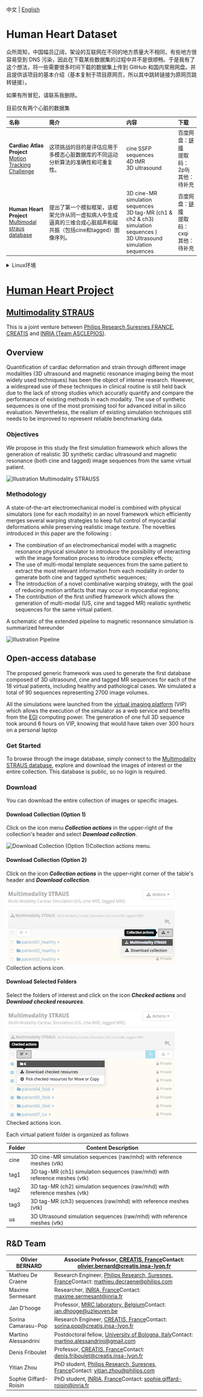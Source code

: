 中文 | [English](./README_en.md)

# Human Heart Dataset

众所周知，中国幅员辽阔，架设的互联网在不同的地方质量大不相同，有些地方很容易受到 DNS 污染，因此在下载某些数据集的过程中并不是很顺畅。于是我有了这个想法，将一些需要很多时间下载的数据集上传到 GitHub 和国内常用网盘。并且提供该项目的基本介绍（基本复制于项目原网页，所以其中跳转链接为原网页跳转链接）。

如果有所冒犯，请联系我删除。

目前仅有两个心脏的数据集

| 名称                                                         | 简介                                                         | 内容                                                         | 下载 |
| :----------------------------------------------------------- | :----------------------------------------------------------- | :----------------------------------------------------------- | :--------------- |
| **Cardiac Atlas Project**<br />[Motion Tracking Challenge](#motion-tracking-challenge) | 这项挑战的目的是评估应用于多模态心脏数据库的不同运动分析算法的准确性和可重复性。 | cine SSFP sequences<br />4D tMR<br />3D ultrasound           | 百度网盘：[链接](https://pan.baidu.com/s/1vEhA_BDsxfAuOnG5jQ7U-w?pwd=2p9j) <br/>提取码：2p9j<br />其他：待补充 |
| **Human Heart Project**<br />[Multimodal straus database](#multimodality-straus) | 提出了第一个模拟框架，该框架允许从同一虚拟病人中生成逼真的三维合成心脏超声和磁共振（包括cine和tagged）图像序列。 | 3D cine-MR simulation sequences<br />3D tag-MR (ch1 & ch2 & ch3) simulation sequences )<br />3D Ultrasound simulation sequences | 百度网盘：[链接](https://pan.baidu.com/s/1UvHKH5PbAVR5qGG0M7Y4_g?pwd=cxqi) <br/>提取码：cxqi<br />其他：待补充 |



<details>
<summary>Linux环境</summary>

# [Cardiac Atlas Project](http://www.cardiacatlas.org/)

![image-20220922142621049](README/image-20220922142621049.png)

## [Motion Tracking Challenge](http://www.cardiacatlas.org/challenges/motion-tracking-challenge/)

This is the first Cardiac Motion Analysis Challenge that was held at the 2011 MICCAI workshop entitled “Statistical Atlases and Computational Models of the Heart: Imaging and Modelling Challenges” (STACOM’11). The objective of this challenge is to evaluate the accuracy and reproducibility of different motion analysis algorithms applied to a multimodal cardiac database. The database includes a dataset from a dynamic phantom1 and 15 datasets from healthy volunteers. The data was acquired at the Division of Imaging Sciences and Biomedical Engineering, King’s College London, United Kingdom, and the Department of Internal Medicine II – Cardiology, University of Ulm, Germany.（这是第一届心脏运动分析挑战赛，是在2011年MICCAI研讨会上举行的，题为 "心脏的统计图谱和计算模型。影像和建模的挑战"（STACOM'11）。这项挑战的目的是评估应用于多模态心脏数据库的不同运动分析算法的准确性和可重复性。该数据库包括一个动态模型1的数据集和15个健康志愿者的数据集。这些数据是在英国伦敦国王学院影像科学和生物医学工程系以及德国乌尔姆大学内科二系--心脏科获得的。）

Click [here](http://cilab2.upf.edu/stacom_cesc11/index.php?option=com_content&view=article&id=24&Itemid=22) for more information about the motion tracking challenge.

![image-20220922142726898](README/image-20220922142726898.png)

### Data

The Cardiac Atlas Project hosts the challenge data. Each case consists of cardiac MRI and 3D ultrasound images. The MR acquisition includes: (1) cine SSFP sequences in 2-chamber, 4-chamber, and short-axis views, (2) a whole-heart SSFP sequence gated at end-diastole and end-expiration; and (3) a 4D tMR sequence2. Sequences including three orthogonal tagged directions will be provided together with a fused grid-tagged volume sequence, in VTK and NIFTI formats. The ultrasound acquisition includes a 4D apical volume acquisition. All the datasets will be provided in anonymized DICOM format. （The Cardiac Atlas Project托管了这些挑战数据。每个案例由心脏MRI和三维超声图像组成。磁共振采集包括 (1)两腔、四腔和短轴视图的cine SSFP序列；(2)在舒张末期和呼气末期门控的全心SSFP序列；以及(3)4D tMR序列2。将以VTK和NIFTI格式提供包括三个正交标记方向的序列，以及融合网格标记的体积序列。超声采集包括4D心尖容积采集。所有的数据集都将以匿名的DICOM格式提供。）

The data are provided with open access policy by attributation. This means that if you publish a paper using these data, then you are requested to cite the following citation:（这些数据是根据开放存取政策提供的。这意味着，如果你使用这些数据发表论文，那么你需要引用以下引文）

C. Tobon-Gomez, M. De Craene, K. McLeod, L. Tautz, W. Shi, A. Hennemuth, A. Prakosa, H. Wang, G. Carr-White, S. Kapetanakis, A. Lutz, V. Rasche, T. Schaeffter, C. Butakoff, O. Friman, T. Mansi, M. Sermesant, X. Zhuang, S. Ourselin, H.-O. Peitgen, X. Pennec, R. Razavi, D. Rueckert, A. F. Frangi, and K. S. Rhode, “[Benchmarking framework for myocardial tracking and deformation algorithms: An open access database](http://dx.doi.org/10.1016/j.media.2013.03.008),” *Med Image Anal*, 17(6), 632–648, 2013.

| No.  | File                                                         | Size     |
| ---- | ------------------------------------------------------------ | -------- |
| 1.   | [phantom.zip](http://www.cardiacatlas.org/files/MOTION-STACOM2011/phantom.zip) | 290.8 MB |
| 2.   | [v1.zip](http://www.cardiacatlas.org/files/MOTION-STACOM2011/v1.zip) | 396.6 MB |
| 3.   | [v2.zip](http://www.cardiacatlas.org/files/MOTION-STACOM2011/v2.zip) | 454.7 MB |
| 4.   | [v4.zip](http://www.cardiacatlas.org/files/MOTION-STACOM2011/v4.zip) | 394.1 MB |
| 5.   | [v5.zip](http://www.cardiacatlas.org/files/MOTION-STACOM2011/v5.zip) | 390.2 MB |
| 6.   | [v6.zip](http://www.cardiacatlas.org/files/MOTION-STACOM2011/v6.zip) | 387.1 MB |
| 7.   | [v7.zip](http://www.cardiacatlas.org/files/MOTION-STACOM2011/v7.zip) | 489.1 MB |
| 8.   | [v8.zip](http://www.cardiacatlas.org/files/MOTION-STACOM2011/v8.zip) | 472.5 MB |
| 9.   | [v9.zip](http://www.cardiacatlas.org/files/MOTION-STACOM2011/v9.zip) | 448.8 MB |
| 10.  | [v10.zip](http://www.cardiacatlas.org/files/MOTION-STACOM2011/v10.zip) | 409.9 MB |
| 11.  | [v11.zip](http://www.cardiacatlas.org/files/MOTION-STACOM2011/v11.zip) | 491.9 MB |
| 12.  | [v12.zip](http://www.cardiacatlas.org/files/MOTION-STACOM2011/v12.zip) | 395.8 MB |
| 13.  | [v13.zip](http://www.cardiacatlas.org/files/MOTION-STACOM2011/v13.zip) | 581.3 MB |
| 14.  | [v14.zip](http://www.cardiacatlas.org/files/MOTION-STACOM2011/v14.zip) | 461.9 MB |
| 15.  | [v15.zip](http://www.cardiacatlas.org/files/MOTION-STACOM2011/v15.zip) | 317.2 MB |
| 16.  | [v16.zip](http://www.cardiacatlas.org/files/MOTION-STACOM2011/v16.zip) | 399.3 MB |

### Ground truth

The ground truth data of this challenge is available: [cMac.zip](http://www.cardiacatlas.org/files/MOTION-STACOM2011/cMAC.zip) (363.5 MB)

### Additional files

- [Readme.pdf](http://www.cardiacatlas.org/wp-content/uploads/sites/2/2015/12/readme.pdf)
- [Short axis cine tag registration sheet data](http://www.cardiacatlas.org/wp-content/uploads/sites/2/2015/12/SA_cine_tag_registration.xls) (XLS)
- [The presentation of motion challenge data](http://www.cardiacatlas.org/files/MOTION-STACOM2011/Motion_Challenge.pptx) (PPTX)

### Contacts

For more inquiries about the data, please contact

- Kawal Rhode (kawal.rhode@kcl.ac.uk)
- Catalina Tobon Gomez (catactg@gmail.com)
- Mathieu de Craene (mathieu.de_craene@philips.com)

</details>

# [Human Heart Project](http://humanheart-project.creatis.insa-lyon.fr/)

## [Multimodality STRAUS](http://humanheart-project.creatis.insa-lyon.fr/multimodalityStraus.html#database)

This is a joint venture between [Philips Research Suresnes FRANCE](http://www.philips.com/a-w/research/locations/suresnes.html), [CREATIS](http://www.creatis.insa-lyon.fr/) and [INRIA (Team ASCLEPIOS)](https://team.inria.fr/asclepios/).

## Overview

Quantification of cardiac deformation and strain through different image modalities (3D ultrasound and magnetic resonance imaging being the most widely used techniques) has been the object of intense research. However, a widespread use of these techniques in clinical routine is still held back due to the lack of strong studies which accuratly quantify and compare the performance of existing methods in each modality. The use of synthetic sequences is one of the most promising tool for advanced initial in silico evaluation. Nevertheless, the realism of existing simulation techniques still needs to be improved to represent reliable benchmarking data.

### Objectives

We propose in this study the first simulation framework which allows the generation of realistic 3D synthetic cardiac ultrasound and magnetic resonance (both cine and tagged) image sequences from the same virtual patient.

![Illustration Multimodality STRAUSS](http://humanheart-project.creatis.insa-lyon.fr/multimodalityStrausResources/illustration_multimodality_straus.png)

### Methodology

A state-of-the-art electromechanical model is combined with physical simulators (one for each modality) in an novel framework which efficiently merges several warping strategies to keep full control of myocardial deformations while preserving realistic image texture. The novelties introduced in this paper are the following :

- The combination of an electromechanical model with a magnetic resonance physical simulator to introduce the possibility of interacting with the image formation process to introduce complex effects;
- The use of multi-modal template sequences from the same patient to extract the most relevant information from each modality in order to generate both cine and tagged synthetic sequences;
- The introduction of a novel combinative warping strategy, with the goal of reducing motion artifacts that may occur in myocardial regions;
- The contribution of the first unified framework which allows the generation of multi-modal (US, cine and tagged MR) realistic synthetic sequences for the same virtual patient.

A schematic of the extended pipeline to magnetic resonnance simulation is summarized hereunder

![Illustration Pipeline](http://humanheart-project.creatis.insa-lyon.fr/multimodalityStrausResources/illustration_pipeline.png)

## Open-access database

The proposed generic framework was used to generate the first database composed of 3D ultrasound, cine and tagged MR sequences for each of the 18 virtual patients, including healthy and pathological cases. We simulated a total of 90 sequences representing 2700 image volumes.

All the simulations were launched from the [virtual imaging platform](https://vip.creatis.insa-lyon.fr/) (VIP) which allows the execution of the simulator as a web service and benefits from the [EGI](https://www.egi.eu/) computing power. The generation of one full 3D sequence took around 6 hours on VIP, knowing that would have taken over 300 hours on a personal laptop

### Get Started

To browse through the image database, simply connect to the [Multimodality STRAUS database](http://humanheart-project.creatis.insa-lyon.fr/database/#collection/587de6f4e1af3f30a2980a58), explore and download the images of interest or the entire collection. This database is public, so no login is required.

### Download

You can download the entire collection of images or specific images.

#### Download Collection (Option 1)

Click on the icon menu ***Collection actions*** in the upper-right of the collection's header and select ***Download collection***\.

![Download Collection (Option 1)](http://humanheart-project.creatis.insa-lyon.fr/multimodalityStrausResources/2017-MSTRAUS-DownloadCollection-Option1.png)Collection actions menu.

#### Download Collection (Option 2)

Click on the icon ***Collection actions*** in the upper-right corner of the table's header and ***Download collection***.

![Download Collection (Option 2)](README/2017-MSTRAUS-DownloadCollection-Option2.png)Collection actions icon.

#### Download Selected Folders

Select the folders of interest and click on the icon ***Checked actions*** and ***Download checked resources***.

![Download Resources](README/2017-MSTRAUS-DownloadResources.png)Checked actions icon.

Each virtual patient folder is organized as follows

| Folder | Content Description                                          |
| ------ | ------------------------------------------------------------ |
| cine   | 3D cine-MR simulation sequences (raw/mhd) with reference meshes (vtk) |
| tag1   | 3D tag-MR (ch1) simulation sequences (raw/mhd) with reference meshes (vtk) |
| tag2   | 3D tag-MR (ch2) simulation sequences (raw/mhd) with reference meshes (vtk) |
| tag3   | 3D tag-MR (ch3) sequences (raw/mhd) with reference meshes (vtk) |
| us     | 3D Ultrasound simulation sequences (raw/mhd) with reference meshes (vtk) |

## R&D Team

| Olivier BERNARD       | Associate Professor, [CREATIS, France](https://www.creatis.insa-lyon.fr/)Contact: [olivier.bernard@creatis.insa-lyon.fr](mailto:olivier.bernard@creatis.insa-lyon.fr) |
| --------------------- | ------------------------------------------------------------ |
| Mathieu De Craene     | Research Engineer, [Philips Research, Suresnes, France](http://www.philips.com/a-w/research/locations/suresnes.html)Contact: [mathieu.decraene@philips.com](mailto:mathieu.decraene@philips.com) |
| Maxime Sermesant      | Researcher, [INRIA, France](https://team.inria.fr/asclepios/)Contact: [maxime.sermesant@inria.fr](mailto:maxime.sermesant@inria.fr) |
| Jan D'hooge           | Professor, [MIRC laboratory, Belgium](http://www.kuleuven.be/wieiswie/en/person/00014531)Contact: [jan.dhooge@uzleuven.be](mailto:jan.dhooge@uzleuven.be) |
| Sorina Camarasu-Pop   | Research Engineer, [CREATIS, France](http://www.creatis.insa-lyon.fr/)Contact: [sorina.pop@creatis.insa-lyon.fr](mailto:sorina.pop@creatis.insa-lyon.fr) |
| Martino Alessandrini  | Postdoctoral fellow, [University of Bologna, Italy](http://www.creatis.insa-lyon.fr/)Contact: [martino.alessandrini@gmail.com](mailto:sorina.pop@creatis.insa-lyon.fr) |
| Denis Friboulet       | Professor, [CREATIS, France](https://www.creatis.insa-lyon.fr/)Contact: [denis.friboulet@creatis.insa-lyon.fr](mailto:denis.friboulet@creatis.insa-lyon.fr) |
| Yitian Zhou           | PhD student, [Philips Research, Suresnes, France](http://www.philips.com/a-w/research/locations/suresnes.html)Contact: [yitian.zhou@philips.com](mailto:yitian.zhou@philips.com) |
| Sophie Giffard-Roisin | PhD student, [INRIA, France](https://team.inria.fr/asclepios/)Contact: [sophie.giffard-roisin@inria.fr](mailto:sophie.giffard-roisin@inria.fr) |
